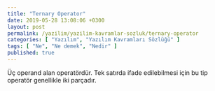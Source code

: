 ```yaml
---
title: "Ternary Operator"
date: 2019-05-28 13:08:06 +0300
layout: post
permalink: /yazilim/yazilim-kavramlar-sozluk/ternary-operator
categories: [ "Yazılım", "Yazılım Kavramları Sözlüğü" ]
tags: [ "Ne", "Ne demek", "Nedir" ]
published: true
---
```


Üç operand alan operatördür. Tek satırda ifade edilebilmesi için bu tip operatör genellikle iki parçadır.